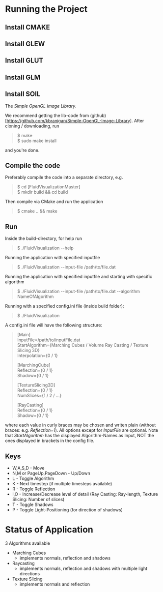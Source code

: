 # Running the Project

## Install CMAKE
## Install GLEW
## Install GLUT
## Install GLM
## Install SOIL

The *Simple OpenGL Image Library*. 

We recommend getting the lib-code from (github)[https://github.com/kbranigan/Simple-OpenGL-Image-Library].
After cloning / downloading, run

>$ make<br>
>$ sudo make install

and you're done.

## Compile the code

Preferably compile the code into a separate directory, e.g.

>$ cd [FluidVisualizationMaster]<br>
>$ mkdir build && cd build

Then compile via CMake and run the application

>$ cmake .. && make

## Run

Inside the build-directory, for help run
>$ ./FluidVisualization --help

Running the application with specified inputfile
>$ ./FluidVisualization --input-file /path/to/file.dat

Running the application with specified inputfile and starting with specific algorithm
>$ ./FluidVisualization --input-file /path/to/file.dat --algorithm NameOfAlgorithm

Running with a specified config.ini file (inside build folder):
>$ ./FluidVisualization

A config.ini file will have the following structure:

>[Main]<br>
>InputFile=/path/to/inputFile.dat<br>
>StartAlgorithm={Marching Cubes / Volume Ray Casting / Texture Slicing 3D}<br>
>Interpolation={0 / 1}
>
>[MarchingCube]<br>
>Reflection={0 / 1}<br>
>Shadow={0 / 1}
>
>[TextureSlicing3D]<br>
>Reflection={0 / 1}<br>
>NumSlices={1 / 2 / ...}
>
>[RayCasting]<br>
>Reflection={0 / 1}<br>
>Shadow={0 / 1}

where each value in curly braces may be chosen and writen plain (without braces: e.g. *Reflection=1*).
All options except for _InputFile_ are optional. 
Note that *StartAlgorithm* has the displayed Algorithm-Names as Input, NOT the ones displayed in brackets in the config file.

## Keys

- W,A,S,D - Move
- N,M or PageUp,PageDown - Up/Down
- L - Toggle Algorithm
- K - Next timestep (if multiple timesteps available)
- R - Toggle Reflection
- I,O - Increase/Decrease level of detail (Ray Casting: Ray-length, Texture Slicing: Number of slices)
- T - Toggle Shadows
- P - Toggle Light-Positioning (for direction of shadows)

# Status of Application

3 Algorithms available

- Marching Cubes
    - implements normals, reflection and shadows
- Raycasting
    - implements normals, reflection and shadows with multiple light directions
- Texture Slicing
    - implements normals and reflection
